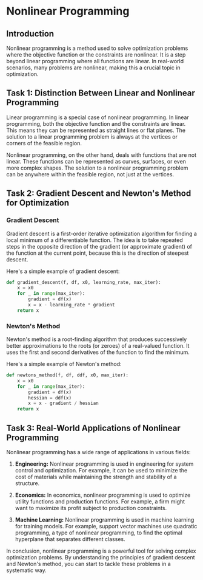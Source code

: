 # Nonlinear Programming

## Introduction
Nonlinear programming is a method used to solve optimization problems where the objective function or the constraints are nonlinear. It is a step beyond linear programming where all functions are linear. In real-world scenarios, many problems are nonlinear, making this a crucial topic in optimization.

## Task 1: Distinction Between Linear and Nonlinear Programming

Linear programming is a special case of nonlinear programming. In linear programming, both the objective function and the constraints are linear. This means they can be represented as straight lines or flat planes. The solution to a linear programming problem is always at the vertices or corners of the feasible region.

Nonlinear programming, on the other hand, deals with functions that are not linear. These functions can be represented as curves, surfaces, or even more complex shapes. The solution to a nonlinear programming problem can be anywhere within the feasible region, not just at the vertices.

## Task 2: Gradient Descent and Newton's Method for Optimization

### Gradient Descent
Gradient descent is a first-order iterative optimization algorithm for finding a local minimum of a differentiable function. The idea is to take repeated steps in the opposite direction of the gradient (or approximate gradient) of the function at the current point, because this is the direction of steepest descent.

Here's a simple example of gradient descent:

```python
def gradient_descent(f, df, x0, learning_rate, max_iter):
    x = x0
    for _ in range(max_iter):
        gradient = df(x)
        x = x - learning_rate * gradient
    return x
```

### Newton's Method
Newton's method is a root-finding algorithm that produces successively better approximations to the roots (or zeroes) of a real-valued function. It uses the first and second derivatives of the function to find the minimum.

Here's a simple example of Newton's method:

```python
def newtons_method(f, df, ddf, x0, max_iter):
    x = x0
    for _ in range(max_iter):
        gradient = df(x)
        hessian = ddf(x)
        x = x - gradient / hessian
    return x
```

## Task 3: Real-World Applications of Nonlinear Programming

Nonlinear programming has a wide range of applications in various fields:

1. **Engineering:** Nonlinear programming is used in engineering for system control and optimization. For example, it can be used to minimize the cost of materials while maintaining the strength and stability of a structure.

2. **Economics:** In economics, nonlinear programming is used to optimize utility functions and production functions. For example, a firm might want to maximize its profit subject to production constraints.

3. **Machine Learning:** Nonlinear programming is used in machine learning for training models. For example, support vector machines use quadratic programming, a type of nonlinear programming, to find the optimal hyperplane that separates different classes.

In conclusion, nonlinear programming is a powerful tool for solving complex optimization problems. By understanding the principles of gradient descent and Newton's method, you can start to tackle these problems in a systematic way.